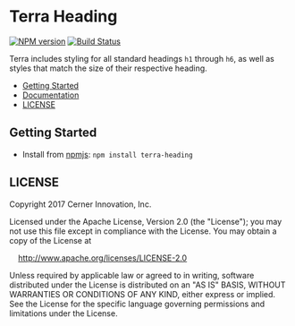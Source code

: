# Terra Heading


[![NPM version](http://img.shields.io/npm/v/terra-heading.svg)](https://www.npmjs.org/package/terra-heading)
[![Build Status](https://travis-ci.org/cerner/terra-core.svg?branch=master)](https://travis-ci.org/cerner/terra-core)

Terra includes styling for all standard headings `h1` through `h6`, as well as styles that match the size of their respective heading.

- [Getting Started](#getting-started)
- [Documentation](https://github.com/cerner/terra-core/tree/master/packages/terra-heading/docs)
- [LICENSE](#license)

## Getting Started

- Install from [npmjs](https://www.npmjs.com): `npm install terra-heading`

## LICENSE

Copyright 2017 Cerner Innovation, Inc.

Licensed under the Apache License, Version 2.0 (the "License"); you may not use this file except in compliance with the License. You may obtain a copy of the License at

&nbsp;&nbsp;&nbsp;&nbsp;http://www.apache.org/licenses/LICENSE-2.0

Unless required by applicable law or agreed to in writing, software distributed under the License is distributed on an "AS IS" BASIS, WITHOUT WARRANTIES OR CONDITIONS OF ANY KIND, either express or implied. See the License for the specific language governing permissions and limitations under the License.
